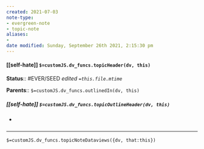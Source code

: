 ```yaml
---
created: 2021-07-03
note-type:
- evergreen-note
- topic-note
aliases:
-
date modified: Sunday, September 26th 2021, 2:15:30 pm
---
```


#### [[self-hate]] `$=customJS.dv_funcs.topicHeader(dv, this)`

**Status**:: #EVER/SEED
*edited `=this.file.mtime`*

**Parents**:: 
`$=customJS.dv_funcs.outlinedIn(dv, this)`

##### [[self-hate]] `$=customJS.dv_funcs.topicOutlineHeader(dv, this)`

-

### <hr class="dataviews"/>

`$=customJS.dv_funcs.topicNoteDataviews({dv, that:this})`